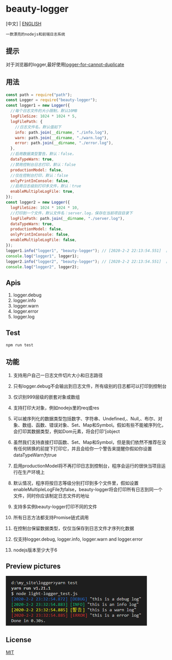 # beauty-logger

[中文] | [ENGLISH](https://github.com/zhoushoujian/beauty-logger/blob/master/readme.md)

```一款漂亮的nodejs和前端日志系统```

## 提示

对于浏览器的logger,最好使用[logger-for-cannot-duplicate](https://github.com/zhoushoujian/logger-for-cannot-duplicate)

## 用法

```js
const path = require("path");
const Logger = require("beauty-logger");
const logger1 = new Logger({
  //每个日志文件的大小限制，默认10MB
  logFileSize: 1024 * 1024 * 5,
  logFilePath: {
    //日志文件名，默认值如下
    info: path.join(__dirname, "./info.log"),
    warn: path.join(__dirname, "./warn.log"),
    error: path.join(__dirname, "./error.log"),
  },
  //启用数据类型警告，默认：false，
  dataTypeWarn: true, 
  //禁用控制台日志打印，默认：false
  productionModel: false, 
  //仅在控制台打印，默认：false
  onlyPrintInConsole: false, 
  //启用日志级别打印多文件，默认：true
  enableMultipleLogFile: true, 
});
const logger2 = new Logger({
  logFileSize: 1024 * 1024 * 10,
  //打印到一个文件，默认文件名：server.log，保存在当前项目目录下
  logFilePath: path.join(__dirname, "./server.log"),
  dataTypeWarn: true,
  productionModel: false,
  onlyPrintInConsole: false,
  enableMultipleLogFile: false,
});
logger1.info("logger1", "beauty-logger"); // [2020-2-2 22:13:54.551]  [INFO]  logger [ext] beauty-logger
console.log("logger1", logger1);
logger2.info("logger2", "beauty-logger"); // [2020-2-2 22:13:54.551]  [INFO]  logger [ext] beauty-logger
console.log("logger2", logger2);
```

## Apis

1. logger.debug
2. logger.info
3. logger.warn
4. logger.error
5. logger.log

## Test

```shell
npm run test
```

## 功能

1. 支持用户自己一日志文件切片大小和日志路径

2. 只有logger.debug不会输出到日志文件，所有级别的日志都可以打印到控制台

3. 仅识别999层级的嵌套对象或数组

4. 支持打印大对象，例如nodejs里的req或res

5. 可以被序列化的数据类型包括数字、字符串、Undefined,、Null,、布尔、对象、数组、函数、错误对象、Set、Map和Symbol。假如有些不能被序列化，会打印其数据类型，例如Dom元素，将会打印'[object 

6. 虽然我们支持直接打印函数、Set、Map和Symbol，但是我们依然不推荐在没有任何转换的前提下打印它，并且会给你一个警告来提醒你假如你设置dataTypeWarn为true


7. 启用productionModel将不再打印日志到控制台，程序会运行的很快当项目运行在生产环境上

8. 默认情况，程序将按日志等级分别打印到多个文件里，假如设置enableMultipleLogFile为false，beauty-logger将会打印所有日志到同一个文件，同时你应该制定日志文件的地址

9. 支持多实例beauty-logger打印不同的文件

10. 所有日志方法都支持Promise链式调用

11. 在控制台保留数据类型，仅仅当保存到日志文件才序列化数据

12. 仅支持logger.debug, logger.info, logger.warn and logger.error

13. nodejs版本至少大于6

## Preview pictures

[![log_example_1](https://github.com/zhoushoujian/beauty-logger/blob/master/docs/log_example_1.png)](https://github.com/zhoushoujian/beauty-logger/blob/master/docs/log_example_1.png)

## License

[MIT](https://github.com/zhoushoujian/beauty-logger/blob/master/LICENSE)

